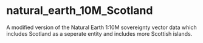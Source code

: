 # natural_earth_10M_Scotland
A modified version of the Natural Earth 1:10M sovereignty vector data which includes Scotland as a seperate entity and includes more Scottish islands. 
